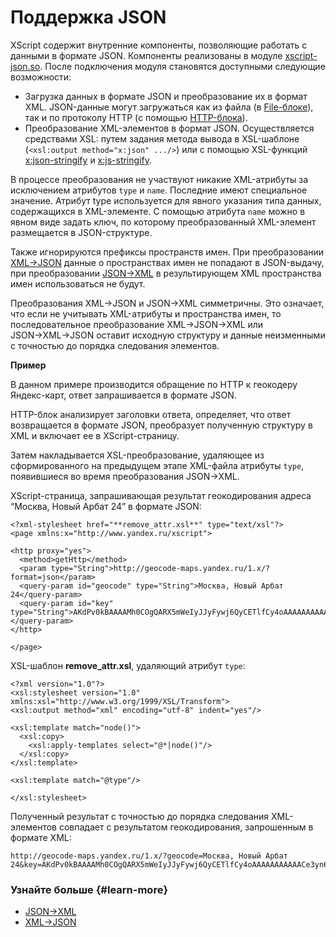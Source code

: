 # Поддержка JSON

XScript содержит внутренние компоненты, позволяющие работать с данными в формате JSON. Компоненты реализованы в модуле [xscript-json.so](../concepts/modules.md#xscript-json). После подключения модуля становятся доступными следующие возможности:

- Загрузка данных в формате JSON и преобразование их в формат XML. JSON-данные могут загружаться как из файла (в [File-блоке](../concepts/block-file-ov.md)), так и по протоколу HTTP (с помощью [HTTP-блока](../concepts/block-http-ov.md)).
- Преобразование XML-элементов в формат JSON. Осуществляется средствами XSL: путем задания метода вывода в XSL-шаблоне (`<xsl:output method="x:json" .../>`) или с помощью XSL-функций [x:json-stringify](xslt-functions.md#json-stringify) и [x:js-stringify](xslt-functions.md#js-stringify).

В процессе преобразования не участвуют никакие XML-атрибуты за исключением атрибутов `type` и `name`. Последние имеют специальное значение. Атрибут type используется для явного указания типа данных, содержащихся в XML-элементе. С помощью атрибута `name` можно в явном виде задать ключ, по которому преобразованный XML-элемент размещается в JSON-структуре.

Также игнорируются префиксы пространств имен. При преобразовании [XML→JSON](xml-to-json.md) данные о пространствах имен не попадают в JSON-выдачу, при преобразовании [JSON→XML](json-to-xml.md) в результирующем XML пространства имен использоваться не будут.

Преобразования XML→JSON и JSON→XML симметричны. Это означает, что если не учитывать XML-атрибуты и пространства имен, то последовательное преобразование XML→JSON→XML или JSON→XML→JSON оставит исходную структуру и данные неизменными с точностью до порядка следования элементов.

**Пример**

В данном примере производится обращение по HTTP к геокодеру Яндекс-карт, ответ запрашивается в формате JSON.

HTTP-блок анализирует заголовки ответа, определяет, что ответ возвращается в формате JSON, преобразует полученную структуру в XML и включает ее в XScript-страницу.

Затем накладывается XSL-преобразование, удаляющее из сформированного на предыдущем этапе XML-файла атрибуты `type`, появившиеся во время преобразования JSON→XML.

XScript-страница, запрашивающая результат геокодирования адреса <q>Москва, Новый Арбат 24</q> в формате JSON:

```
<?xml-stylesheet href="**remove_attr.xsl**" type="text/xsl"?>
<page xmlns:x="http://www.yandex.ru/xscript">

<http proxy="yes">
  <method>getHttp</method>
  <param type="String">http://geocode-maps.yandex.ru/1.x/?format=json</param>
  <query-param id="geocode" type="String">Москва, Новый Арбат 24</query-param>
  <query-param id="key" type="String">AKdPv0kBAAAAMh0COgQARX5mWeIyJJyFywj6QyCETlfCy4oAAAAAAAAAAACe3yn6vAxynDngJcllGV4kIE_MzA==</query-param>
</http> 

</page>
```

XSL-шаблон **remove_attr.xsl**, удаляющий атрибут `type`:

```
<?xml version="1.0"?>
<xsl:stylesheet version="1.0" xmlns:xsl="http://www.w3.org/1999/XSL/Transform">
<xsl:output method="xml" encoding="utf-8" indent="yes"/>

<xsl:template match="node()">
  <xsl:copy>
    <xsl:apply-templates select="@*|node()"/>
  </xsl:copy>
</xsl:template>

<xsl:template match="@type"/>

</xsl:stylesheet>
```

Полученный результат с точностью до порядка следования XML-элементов совпадает с результатом геокодирования, запрошенным в формате XML: 
```
http://geocode-maps.yandex.ru/1.x/?geocode=Москва, Новый Арбат 24&key=AKdPv0kBAAAAMh0COgQARX5mWeIyJJyFywj6QyCETlfCy4oAAAAAAAAAAACe3yn6vAxynDngJcllGV4kIE_MzA==
```

### Узнайте больше {#learn-more}
* [JSON→XML](../appendices/json-to-xml.md)
* [XML→JSON](../appendices/xml-to-json.md)